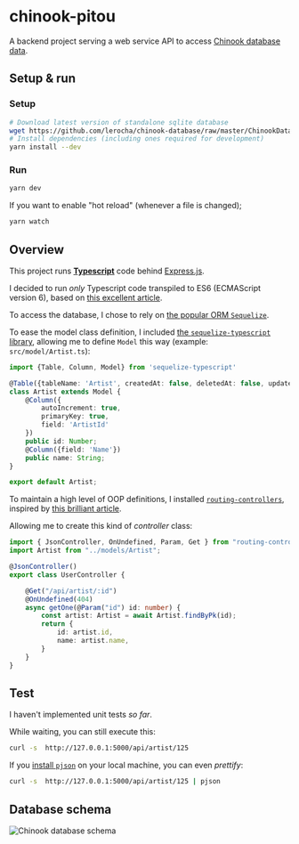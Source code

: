 # chinook-pitou

A backend project serving a web service API to access [Chinook database data](https://github.com/lerocha/chinook-database).

## Setup & run

### Setup

```bash
# Download latest version of standalone sqlite database
wget https://github.com/lerocha/chinook-database/raw/master/ChinookDatabase/DataSources/Chinook_Sqlite_AutoIncrementPKs.sqlite -O ./chinook.sqlite
# Install dependencies (including ones required for development)
yarn install --dev
```

### Run

```bash
yarn dev
```

If you want to enable "hot reload" (whenever a file is changed);

```bash
yarn watch
```

## Overview

This project runs [**Typescript**](https://www.typescriptlang.org/) code behind [Express.js](https://expressjs.com/).

I decided to run _only_ Typescript code transpiled to ES6 (ECMAScript version 6), based on [this excellent article](https://www.freecodecamp.org/news/how-to-set-up-a-typescript-project-67b427114884/).

To access the database, I chose to rely on [the popular ORM `Sequelize`](https://sequelize.org/v5/manual/getting-started.html).

To ease the model class definition, I included [the `sequelize-typescript` library](https://github.com/RobinBuschmann/sequelize-typescript),
allowing me to define `Model` this way (example: `src/model/Artist.ts`):

```typescript
import {Table, Column, Model} from 'sequelize-typescript'

@Table({tableName: 'Artist', createdAt: false, deletedAt: false, updatedAt: false})
class Artist extends Model {
    @Column({
        autoIncrement: true,
        primaryKey: true,
        field: 'ArtistId'
    })
    public id: Number;
    @Column({field: 'Name'})
    public name: String;
}

export default Artist;
```

To maintain a high level of OOP definitions, I installed [`routing-controllers`](https://github.com/typestack/routing-controllers),
inspired by [this brilliant article](https://codebrains.io/express-typescript-routing-controllers/).

Allowing me to create this kind of _controller_ class:

```typescript
import { JsonController, OnUndefined, Param, Get } from "routing-controllers";
import Artist from "../models/Artist";

@JsonController()
export class UserController {

    @Get("/api/artist/:id")
    @OnUndefined(404)
    async getOne(@Param("id") id: number) {
        const artist: Artist = await Artist.findByPk(id);
        return {
            id: artist.id,
            name: artist.name,
        }
    }
}
```

## Test

I haven't implemented unit tests _so far_. 

While waiting, you can still execute this:

```bash
curl -s  http://127.0.0.1:5000/api/artist/125
```

If you [install `pjson`](https://pypi.org/project/pjson/) on your local machine, you can even _prettify_:

```bash
curl -s  http://127.0.0.1:5000/api/artist/125 | pjson
```


## Database schema

![Chinook database schema](https://blog.xojo.com/wp-content/uploads/2016/04/ChinookDatabaseSchema1.1.png)